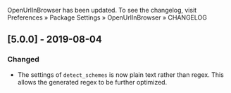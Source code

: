 OpenUrlInBrowser has been updated. To see the changelog, visit
Preferences » Package Settings » OpenUrlInBrowser » CHANGELOG


## [5.0.0] - 2019-08-04

### Changed
- The settings of `detect_schemes` is now plain text rather than regex.
  This allows the generated regex to be further optimized.
